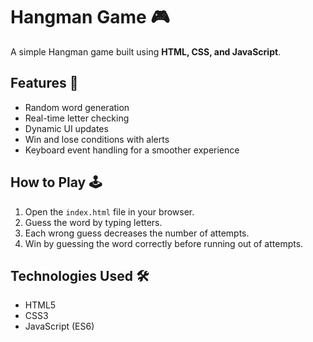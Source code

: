 # Hangman Game 🎮

A simple Hangman game built using **HTML, CSS, and JavaScript**.

## Features 🚀
- Random word generation
- Real-time letter checking
- Dynamic UI updates
- Win and lose conditions with alerts
- Keyboard event handling for a smoother experience

## How to Play 🕹️
1. Open the `index.html` file in your browser.
2. Guess the word by typing letters.
3. Each wrong guess decreases the number of attempts.
4. Win by guessing the word correctly before running out of attempts.

## Technologies Used 🛠️
- HTML5
- CSS3
- JavaScript (ES6)
